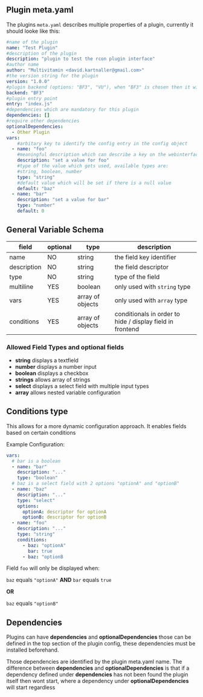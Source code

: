 ## Plugin meta.yaml

The plugins `meta.yaml` describes multiple properties of a plugin, currently it should looke like this:

```yaml
#name of the plugin
name: "Test Plugin"
#description of the plugin
description: "plugin to test the rcon plugin interface"
#author name
author: "Multivitamin <david.kartnaller@gmail.com>"
#the version string for the plugin
version: "1.0.0"
#plugin backend (options: "BF3", "VU"), when "BF3" is chosen then it will run on Venice Unleashed Servers and Vanilla BF3 Servers
backend: "BF3"
#plugin entry point
entry: "index.js"
#dependencies which are mandatory for this plugin
dependencies: []
#require other dependencies
optionalDependencies:
  - Other Plugin
vars:
    #arbitary key to identify the config entry in the config object
  - name: "foo"
    #meaningful description which can describe a key on the webinterface
    description: "set a value for foo"
    #type of the value which gets used, available types are:
    #string, boolean, number
    type: "string"
    #default value which will be set if there is a null value
    default: "baz"
  - name: "bar"
    description: "set a value for bar"
    type: "number"
    default: 0
```

## General Variable Schema

field        | optional | type             | description
-------------|----------|------------------|------
name         | NO       | string           | the field key identifier
description  | NO       | string           | the field descriptor
type         | NO       | string           | type of the field
multiline    | YES      | boolean          | only used with `string` type
vars         | YES      | array of objects | only used with `array` type
conditions   | YES      | array of objects | conditionals in order to hide / display field in frontend

### Allowed Field Types and optional fields

- **string** displays a textfield
- **number** displays a number input
- **boolean** displays a checkbox
- **strings** allows array of strings
- **select** displays a select field with multiple input types
- **array** allows nested variable configuration

## Conditions type

This allows for a more dynamic configuration approach.
It enables fields based on certain conditions

Example Configuration:
```yaml
vars:
  # bar is a boolean
  - name: "bar"
    description: "..."
    type: "boolean"
  # baz is a select field with 2 options "optionA" and "optionB"
  - name: "baz"
    description: "..."
    type: "select"
    options:
      optionA: descriptor for optionA
      optionB: descriptor for optionB
  - name: "foo"
    description: "..."
    type: "string"
    conditions:
      - baz: "optionA"
        bar: true
      - baz: "optionB
```

Field `foo` will only be displayed when:

`baz` equals `"optionA"` **AND** `bar` equals `true`

**OR**

`baz` equals `"optionB"`

## Dependencies

Plugins can have **dependencies**  and **optionalDependencies** those can be defined in the top section of the plugin config, these dependencies must be installed beforehand.

Those dependencies are identified by the plugin meta.yaml name. The difference between **dependencies**  and **optionalDependencies** is that if a dependency defined under **dependencies** has not been found the plugin itself then wont start, where a dependency under **optionalDependencies** will start regardless